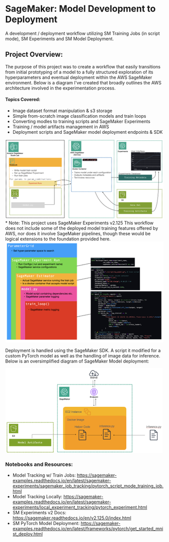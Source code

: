 # SageMaker: Model Development to Deployment
A development / deployment workflow utilizing SM Training Jobs (in script mode), SM Experiments and SM Model Deployment. 


## Project Overview:
The purpose of this project was to create a workflow that easily transitions from initial prototyping of a model to a fully structured exploration of its hyperparameters and eventual deployment within the AWS SageMaker environment. Below is a diagram I've created that broadly outlines the AWS architecture involved in the experimentation process.

#### Topics Covered:
- Image dataset format manipulation & s3 storage
- Simple from-scratch image classification models and train loops
- Converting modles to training scripts and SageMaker Experiments
- Training / model artifacts management in AWS
- Deployment scripts and SageMaker model deployment endpoints & SDK

<img src="./images/project_overview.png" width="800" />
* Note: This project uses SageMaker Experiments v2.125
This workflow does not include some of the deployed model training features offered by AWS, nor does it involve SageMaker pipelines, though these would be logical extensions to the foundation provided here. 


<img src="./images/sm_experiments_overview.png" width="800" />

Deployment is handled using the SageMaker SDK. A script it modified for a custom PyTorch model as well as the handling of image data for inference. Below is an oversimplified diagram of SageMaker Model deployment:

<img src="./images/deployment_overview.png" width="500" />

### Notebooks and Resources:
- Model Tracking w/ Train Jobs: https://sagemaker-examples.readthedocs.io/en/latest/sagemaker-experiments/sagemaker_job_tracking/pytorch_script_mode_training_job.html
- Model Tracking Locally: https://sagemaker-examples.readthedocs.io/en/latest/sagemaker-experiments/local_experiment_tracking/pytorch_experiment.html
- SM Experiments v2 Docs: https://sagemaker.readthedocs.io/en/v2.125.0/index.html
- SM PyTorch Model Deployment: https://sagemaker-examples.readthedocs.io/en/latest/frameworks/pytorch/get_started_mnist_deploy.html 